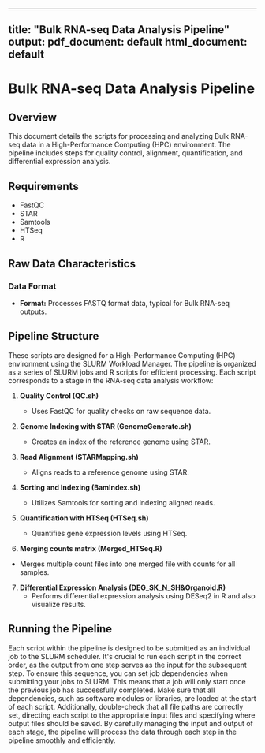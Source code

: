 
---
title: "Bulk RNA-seq Data Analysis Pipeline"
output: 
  pdf_document: default
  html_document: default
---

# Bulk RNA-seq Data Analysis Pipeline

## Overview

This document details the scripts for processing and analyzing Bulk RNA-seq data in a High-Performance Computing (HPC) environment. The pipeline includes steps for quality control, alignment, quantification, and differential expression analysis.

## Requirements

- FastQC
- STAR
- Samtools
- HTSeq
- R 

## Raw Data Characteristics

### Data Format

- **Format:** Processes FASTQ format data, typical for Bulk RNA-seq outputs.

## Pipeline Structure

These scripts are designed for a High-Performance Computing (HPC) environment using the SLURM Workload Manager. The pipeline is organized as a series of SLURM jobs and R scripts for efficient processing. Each script corresponds to a stage in the RNA-seq data analysis workflow:


1. **Quality Control (QC.sh)**
   - Uses FastQC for quality checks on raw sequence data.
   
2. **Genome Indexing with STAR (GenomeGenerate.sh)**
   - Creates an index of the reference genome using STAR.

3. **Read Alignment (STARMapping.sh)**
   - Aligns reads to a reference genome using STAR.

4. **Sorting and Indexing (BamIndex.sh)**
   - Utilizes Samtools for sorting and indexing aligned reads.

5. **Quantification with HTSeq (HTSeq.sh)**
   - Quantifies gene expression levels using HTSeq.

6. **Merging counts matrix (Merged_HTSeq.R)**
  - Merges multiple count files into one merged file with counts for all samples.

7. **Differential Expression Analysis (DEG_SK_N_SH&Organoid.R)**
   - Performs differential expression analysis using DESeq2 in R and also visualize  results.


## Running the Pipeline

Each script within the pipeline is designed to be submitted as an individual job to the SLURM scheduler. It's crucial to run each script in the correct order, as the output from one step serves as the input for the subsequent step. To ensure this sequence, you can set job dependencies when submitting your jobs to SLURM. This means that a job will only start once the previous job has successfully completed.
Make sure that all dependencies, such as software modules or libraries, are loaded at the start of each script. Additionally, double-check that all file paths are correctly set, directing each script to the appropriate input files and specifying where output files should be saved. By carefully managing the input and output of each stage, the pipeline will process the data through each step in the pipeline smoothly and efficiently.



